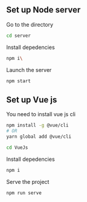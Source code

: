 ## Set up Node server

Go to the directory

```sh
cd server
```
Install depedencies
```sh
npm i\
```
Launch the server
```sh
npm start
```

## Set up Vue js 

You need to install vue js cli 


```sh
npm install -g @vue/cli
# OR
yarn global add @vue/cli
```

```sh
cd VueJs
```
Install depedencies
```sh
npm i
```
Serve the project

```sh
npm run serve
```
